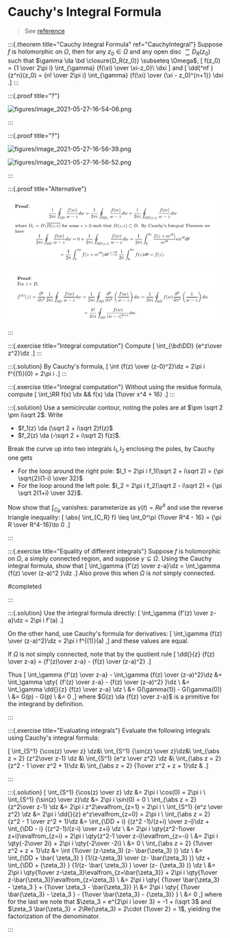 # Cauchy's Integral Formula

> See [reference](http://home.iitk.ac.in/~psraj/mth102/lecture_notes/comp8.pdf)

:::{.theorem title="Cauchy Integral Formula" ref="CauchyIntegral"}
Suppose $f$ is holomorphic on $\Omega$, then for any $z_0 \in \Omega$ and any open disc $\closure{D_R(z_0)}$ such that $\gamma \da \bd \closure{D_R(z_0)} \subseteq \Omega$,
\[
f(z_0) = {1 \over 2\pi i} \int_{\gamma} {f(\xi) \over \xi-z_0}\ \dxi
\]
and
\[
\dd{^nf }{z^n}(z_0) = {n! \over 2\pi i} \int_{\gamma} {f(\xi) \over (\xi - z_0)^{n+1}} \dxi
.\]
:::

:::{.proof title="?"}

![figures/image_2021-05-27-16-54-06.png](figures/image_2021-05-27-16-54-06.png)

:::

:::{.proof title="?"}

![figures/image_2021-05-27-16-56-39.png](figures/image_2021-05-27-16-56-39.png)

![figures/image_2021-05-27-16-56-52.png](figures/image_2021-05-27-16-56-52.png)

:::



:::{.proof title="Alternative"}

![](figures/2021-12-14_16-49-17.png)

![](figures/2021-12-14_16-49-36.png)

:::

:::{.exercise title="Integral computation"}
Compute
\[
\int_{\bd\DD} {e^z\over z^2}\dz
.\]
:::

:::{.solution}
By Cauchy's formula,
\[
\int {f(z) \over (z-0)^2}\dz = 2\pi i f^{(1)}(0) = 2\pi i
.\]
:::

:::{.exercise title="Integral computation"}
Without using the residue formula, compute
\[
\int_\RR f(x) \dx && f(x) \da {1\over x^4 + 16}
.\]
:::

:::{.solution}
Use a semicircular contour, noting the poles are at $\pm \sqrt 2 \pm i\sqrt 2$. 
Write

- $f_1(z) \da (\sqrt 2 + i\sqrt 2)f(z)$
- $f_2(z) \da (-\sqrt 2 + i\sqrt 2) f(z)$.

Break the curve up into two integrals $I_1, I_2$ enclosing the poles, by Cauchy one gets

- For the loop around the right pole: $I_1 = 2\pi i f_1(\sqrt 2 + i\sqrt 2) = {\pi \sqrt{2}(1-i) \over 32}$
- For the loop around the left pole: $I_2 = 2\pi i f_2(\sqrt 2 - i\sqrt 2) = {\pi \sqrt 2(1+i) \over 32}$.

Now show that $\int_{C_R}$ vanishes: parameterize as $\gamma(t) = Re^{it}$ and use the reverse triangle inequality:
\[
\abs{ \int_{C_R} f} \leq  \int_0^\pi {1\over R^4 - 16} = {\pi R \over R^4-16}\to 0
.\]

:::

:::{.exercise title="Equality of different integrals"}
Suppose $f$ is holomorphic on $\Omega$, a simply connected region, and suppose $\gamma \subseteq \Omega$.
Using the Cauchy integral formula, show that
\[
\int_\gamma {f'(z) \over z-a}\dz = \int_\gamma {f(z) \over (z-a)^2 }\dz
.\]
Also prove this when $\Omega$ is *not* simply connected.

#completed

:::

:::{.solution}
Use the integral formula directly:
\[
\int_\gamma {f'(z) \over z-a}\dz = 2\pi i f'(a)
.\]

On the other hand, use Cauchy's formula for derivatives:
\[
\int_\gamma {f(z) \over (z-a)^2}\dz = 2\pi i f^{(1)}(a)
,\]
and these values are equal.

If $\Omega$ is not simply connected, note that by the quotient rule
\[
\dd{}{z} {f(z) \over z-a} = {f'(z)\over z-a} - {f(z) \over (z-a)^2}
.\]

Thus
\[
\int_\gamma {f'(z) \over z-a} - \int_\gamma {f(z) \over (z-a)^2}\dz 
&= \int_\gamma \qty{ {f'(z) \over z-a} - {f(z) \over (z-a)^2} }\dz \\
&= \int_\gamma \dd{}{z} {f(z) \over z-a} \dz \\
&= G(\gamma(1)) - G(\gamma(0)) \\
&= G(p) - G(p) \\
&= 0
,\]
where $G(z) \da {f(z) \over z-a}$ is a primitive for the integrand by definition.



:::


:::{.exercise title="Evaluating integrals"}
Evaluate the following integrals using Cauchy's integral formula:

\[
\int_{S^1} {\cos(z) \over z} \dz&\\
\int_{S^1} {\sin(z) \over z}\dz&\\
\int_{\abs z = 2} {z^2\over z-1} \dz &\\
\int_{S^1} {e^z \over z^2} \dz &\\
\int_{\abs z = 2} {z^2 - 1 \over z^2 + 1}\dz &\\
\int_{\abs z = 2} {1\over z^2 + z + 1}\dz &
.\]

:::


:::{.solution}
\[
\int_{S^1} {\cos(z) \over z} \dz
&= 2\pi i \cos(0) = 2\pi i \\
\int_{S^1} {\sin(z) \over z}\dz
&= 2\pi i \sin(0) = 0 \\
\int_{\abs z = 2} {z^2\over z-1} \dz 
&= 2\pi i z^2\evalfrom_{z=1} = 2\pi i \\
\int_{S^1} {e^z \over z^2} \dz 
&= 2\pi i \dd{}{z} e^z\evalfrom_{z=0} = 2\pi i \\
\int_{\abs z = 2} {z^2 - 1 \over z^2 + 1}\dz 
&= \int_{\DD + i} {(z^2 -1)/(z+i) \over z-i}\dz + \int_{\DD - i} {(z^2-1)/(z-i) \over z+i} \dz \\
&= 2\pi i \qty{z^2-1\over z+i}\evalfrom_{z=i} + 2\pi i \qty{z^2-1 \over z-i}\evalfrom_{z=-i} \\
&= 2\pi i \qty{-2\over 2i} + 2\pi i \qty{-2\over -2i} \\
&= 0 \\
\int_{\abs z = 2} {1\over z^2 + z + 1}\dz 
&= \int {1\over (z-\zeta_3) (z- \bar{\zeta_3} )} \dz \\
&= \int_{\DD + \bar{ \zeta_3} } {1/(z-\zeta_3) \over (z- \bar{\zeta_3} )} \dz + \int_{\DD + {\zeta_3} } {1/(z- \bar{ \zeta_3} ) \over (z- {\zeta_3} )} \dz \\
&= 2\pi i \qty{1\over z-\zeta_3}\evalfrom_{z=\bar{\zeta_3}} + 2\pi i \qty{1\over z-\bar{\zeta_3}}\evalfrom_{z=\zeta_3} \\
&= 2\pi i \qty{ {1\over \bar{\zeta_3} - \zeta_3 } + {1\over \zeta_3 - \bar{\zeta_3}} }\\
&= 2\pi i \qty{ {1\over \bar{\zeta_3} - \zeta_3 } - {1\over \bar{\zeta_3} - {\zeta_3}} } \\
&= 0
,\]
where for the last we note that $\zeta_3 = e^{2\pi i \over 3} = -1 + i\sqrt 3$ and $\zeta_3 \bar{\zeta_3} = 2\Re(\zeta_3) = 2\cdot {1\over 2} = 1$, yielding the factorization of the denominator.

:::



